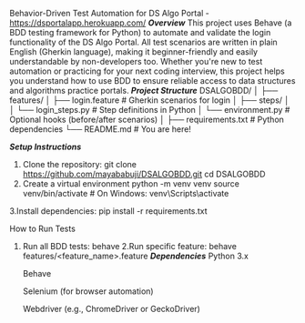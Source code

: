 Behavior-Driven Test Automation for DS Algo Portal -https://dsportalapp.herokuapp.com/
 ***Overview***
 This project uses Behave (a BDD testing framework for Python) to automate and validate the login functionality of the DS Algo Portal. All test scenarios are written in plain English (Gherkin language), making it beginner-friendly and easily understandable by non-developers too.
Whether you're new to test automation or practicing for your next coding interview, this project helps you understand how to use BDD to ensure reliable access to data structures and algorithms practice portals.
***Project Structure***
DSALGOBDD/
│
├── features/
│   ├── login.feature         # Gherkin scenarios for login
│   ├── steps/
│   │   └── login_steps.py    # Step definitions in Python
│   └── environment.py        # Optional hooks (before/after scenarios)
│
├── requirements.txt          # Python dependencies
└── README.md                 # You are here!

***Setup Instructions***
1. Clone the repository:
  git clone https://github.com/mayababuji/DSALGOBDD.git
  cd DSALGOBDD
2. Create a virtual environment
   python -m venv venv
   source venv/bin/activate  # On Windows: venv\Scripts\activate

3.Install dependencies:
  pip install -r requirements.txt

 How to Run Tests
1. Run all BDD tests:
   behave
2.Run specific feature:
  behave features/<feature_name>.feature
***Dependencies***
   Python 3.x

   Behave

   Selenium (for browser automation)

   Webdriver (e.g., ChromeDriver or GeckoDriver)
